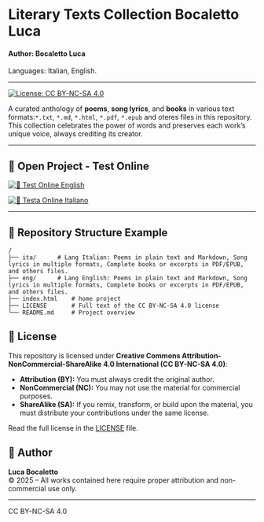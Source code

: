 # Literary Texts Collection Bocaletto Luca
#### Author: Bocaletto Luca

Languages: Italian, English.

---

[![License: CC BY-NC-SA 4.0](https://licensebuttons.net/l/by-nc-sa/4.0/80x15.png)](https://creativecommons.org/licenses/by-nc-sa/4.0/)

A curated anthology of **poems**, **song lyrics**, and **books** in various text formats:`*.txt`, `*.md`, `*.html`, `*.pdf`, `*.epub` and oteres files in this repository. This collection celebrates the power of words and preserves each work’s unique voice, always crediting its creator.

---

## 🚀 Open Project - Test Online

[![🚀 Test Online English](https://img.shields.io/badge/🚀-Open_Test_Online_English-blue?style=for-the-badge)](https://bocaletto-luca.github.io/LiteraryTexts/index.html)

[![🚀 Testa Online Italiano](https://img.shields.io/badge/🚀-Testa_Online_Italiano-blue?style=for-the-badge)](https://bocaletto-luca.github.io/LiteraryTexts/index-ita.html)

---

## 📂 Repository Structure Example

```
/
├── ita/      # Lang Italian: Poems in plain text and Markdown, Song lyrics in multiple formats, Complete books or excerpts in PDF/EPUB, and others files.
├── eng/      # Lang English: Poems in plain text and Markdown, Song lyrics in multiple formats, Complete books or excerpts in PDF/EPUB, and others files.
├── index.html    # home project
├── LICENSE       # Full text of the CC BY-NC-SA 4.0 license
└── README.md     # Project overview
```

## 📜 License

This repository is licensed under **Creative Commons Attribution-NonCommercial-ShareAlike 4.0 International (CC BY-NC-SA 4.0)**:

- **Attribution (BY):** You must always credit the original author.
- **NonCommercial (NC):** You may not use the material for commercial purposes.
- **ShareAlike (SA):** If you remix, transform, or build upon the material, you must distribute your contributions under the same license.

Read the full license in the [LICENSE](LICENSE) file.

## 👤 Author

**Luca Bocaletto**  
© 2025 – All works contained here require proper attribution and non-commercial use only.  

---

CC BY-NC-SA 4.0
